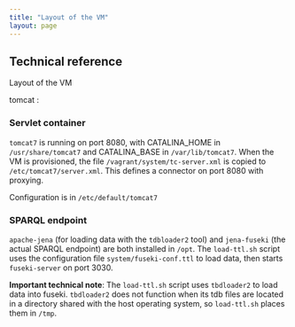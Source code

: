 ```yaml
---
title: "Layout of the VM"
layout: page
---
```


## Technical reference

Layout of the VM

tomcat :

### Servlet container


`tomcat7` is running on port 8080, with CATALINA_HOME in `/usr/share/tomcat7` and CATALINA_BASE in `/var/lib/tomcat7`.  When the VM is provisioned, the file `/vagrant/system/tc-server.xml` is copied to  `/etc/tomcat7/server.xml`.  This defines a connector on port 8080 with proxying.


Configuration is in `/etc/default/tomcat7`



### SPARQL endpoint

`apache-jena` (for loading data with the `tdbloader2` tool) and `jena-fuseki` (the actual SPARQL endpoint) are both installed in `/opt`. The `load-ttl.sh` script uses the configuration file `system/fuseki-conf.ttl` to load data, then starts `fuseki-server` on port 3030.

**Important technical note**:  The `load-ttl.sh` script uses `tbdloader2` to load data into fuseki.  `tbdloader2` does not function when its tdb files are located in a directory shared with the host operating system, so `load-ttl.sh` places them in `/tmp`.
